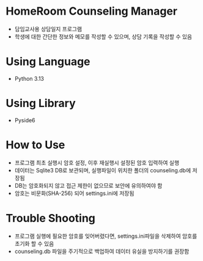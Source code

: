 # HomeRoom Counseling Manager
- 담임교사용 상담일지 프로그램
- 학생에 대한 간단한 정보와 메모를 작성할 수 있으며, 상담 기록을 작성할 수 있음

# Using Language
- Python 3.13

# Using Library
- Pyside6

# How to Use
- 프로그램 최초 실행시 암호 설정, 이후 재실행시 설정된 암호 입력하여 실행
- 데이터는 Sqlite3 DB로 보관되며, 실행파일이 위치한 폴더의 counseling.db에 저장됨
- DB는 암호화되지 않고 접근 제한이 없으므로 보안에 유의하여야 함
- 암호는 비문화(SHA-256) 되어 settings.ini에 저장됨

# Trouble Shooting
- 프로그램 실행에 필요한 암호를 잊어버렸다면, settings.ini파일을 삭제하여 암호를 초기화 할 수 있음
- counseling.db 파일을 주기적으로 백업하여 데이터 유실을 방지하기를 권장함
